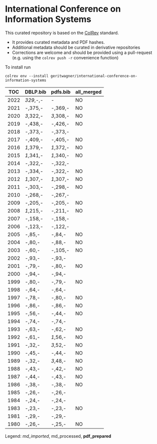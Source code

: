 # International Conference on Information Systems

This curated repository is based on the [ColRev](https://github.com/geritwagner/colrev_core) standard.

- It provides curated metadata and PDF hashes.
- Additional metadata should be curated in derivative repositories
- Corrections are welcome and should be provided using a pull-request (e.g. using the `colrev push -r` convenience function)

To install run

```
colrev env --install geritwagner/international-conference-on-information-systems 
```

<!-- TABLE_SUMMARY -->

|TOC           |DBLP.bib        |pdfs.bib        |all_merged      |
|--------------|----------------|----------------|----------------|
|2022          |       *329*,-,-|               -|              NO|
|2021          |         -,375,-|         -,369,-|              NO|
|2020          |       *3*,322,-|       *3*,308,-|              NO|
|2019          |         -,438,-|         -,426,-|              NO|
|2018          |         -,373,-|         -,373,-|                |
|2017          |         -,409,-|         -,405,-|              NO|
|2016          |       *1*,379,-|       *1*,372,-|              NO|
|2015          |       *1*,341,-|       *1*,340,-|              NO|
|2014          |         -,322,-|         -,322,-|                |
|2013          |         -,334,-|         -,322,-|              NO|
|2012          |       *1*,307,-|       *1*,307,-|              NO|
|2011          |         -,303,-|         -,298,-|              NO|
|2010          |         -,268,-|         -,267,-|                |
|2009          |         -,205,-|         -,205,-|              NO|
|2008          |       *1*,215,-|         -,211,-|              NO|
|2007          |         -,158,-|         -,158,-|                |
|2006          |         -,123,-|         -,122,-|                |
|2005          |          -,85,-|          -,84,-|              NO|
|2004          |          -,80,-|          -,88,-|              NO|
|2003          |          -,60,-|         -,105,-|              NO|
|2002          |          -,93,-|          -,93,-|                |
|2001          |          -,79,-|          -,80,-|              NO|
|2000          |          -,94,-|          -,94,-|                |
|1999          |          -,80,-|          -,79,-|              NO|
|1998          |          -,64,-|          -,64,-|                |
|1997          |          -,78,-|          -,80,-|              NO|
|1996          |          -,86,-|          -,86,-|              NO|
|1995          |          -,56,-|          -,44,-|              NO|
|1994          |          -,74,-|          -,74,-|                |
|1993          |          -,63,-|          -,62,-|              NO|
|1992          |          -,61,-|        *1*,56,-|              NO|
|1991          |          -,32,-|        *3*,52,-|              NO|
|1990          |          -,45,-|          -,44,-|              NO|
|1989          |          -,32,-|        *3*,48,-|              NO|
|1988          |          -,43,-|          -,42,-|              NO|
|1987          |          -,44,-|          -,43,-|              NO|
|1986          |          -,38,-|          -,38,-|              NO|
|1985          |          -,26,-|          -,26,-|                |
|1984          |          -,24,-|          -,24,-|                |
|1983          |          -,23,-|          -,23,-|              NO|
|1981          |          -,29,-|          -,29,-|                |
|1980          |          -,26,-|          -,25,-|              NO|

Legend: *md_imported*, md_processed, **pdf_prepared**
